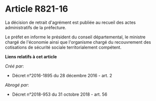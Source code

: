 # Article R821-16

La décision de retrait d'agrément est publiée au recueil des actes administratifs de la préfecture. 

Le préfet en informe le président du conseil départemental, le ministre  chargé de l'économie ainsi que l'organisme chargé du
recouvrement des  cotisations de sécurité sociale territorialement compétent.

**Liens relatifs à cet article**

_Créé par_:

  - Décret n°2016-1895 du 28 décembre 2016 - art. 2

_Abrogé par_:

  - Décret n°2018-953 du 31 octobre 2018 - art. 56
